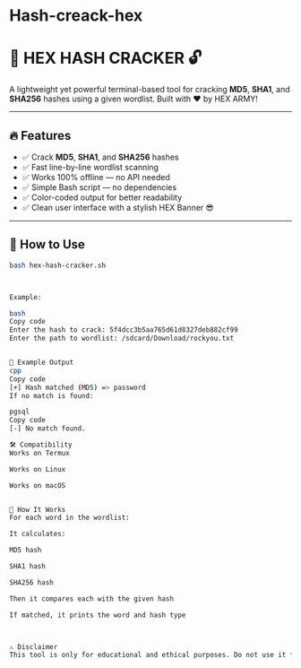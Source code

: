 # Hash-creack-hex



# 🧠 HEX HASH CRACKER 🔓

A lightweight yet powerful terminal-based tool for cracking **MD5**, **SHA1**, and **SHA256** hashes using a given wordlist. Built with ❤️ by HEX ARMY!

---

## 🔥 Features

- ✅ Crack **MD5**, **SHA1**, and **SHA256** hashes
- ✅ Fast line-by-line wordlist scanning
- ✅ Works 100% offline — no API needed
- ✅ Simple Bash script — no dependencies
- ✅ Color-coded output for better readability
- ✅ Clean user interface with a stylish HEX Banner 😎

---

## 🚀 How to Use

```bash
bash hex-hash-cracker.sh



Example:

bash
Copy code
Enter the hash to crack: 5f4dcc3b5aa765d61d8327deb882cf99
Enter the path to wordlist: /sdcard/Download/rockyou.txt


🧪 Example Output
cpp
Copy code
[+] Hash matched (MD5) => password
If no match is found:

pgsql
Copy code
[-] No match found.

🛠️ Compatibility
Works on Termux

Works on Linux

Works on macOS


🧠 How It Works
For each word in the wordlist:

It calculates:

MD5 hash

SHA1 hash

SHA256 hash

Then it compares each with the given hash

If matched, it prints the word and hash type



⚠️ Disclaimer
This tool is only for educational and ethical purposes. Do not use it for illegal activities. The author is not responsible for any misuse
